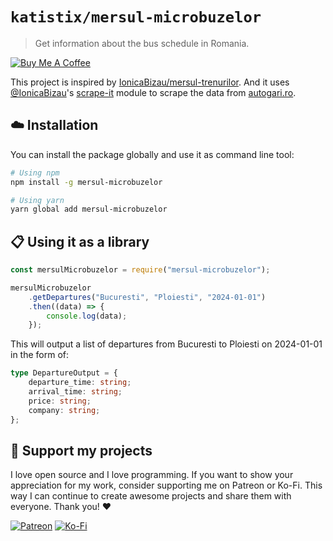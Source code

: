 # `katistix/mersul-microbuzelor`

> Get information about the bus schedule in Romania.

<a href="https://www.buymeacoffee.com/katistix" target="_blank"><img src="https://www.buymeacoffee.com/assets/img/custom_images/yellow_img.png" alt="Buy Me A Coffee"></a>

This project is inspired by [IonicaBizau/mersul-trenurilor](https://github.com/IonicaBizau/mersul-trenurilor). And it uses [@IonicaBizau](https://github.com/IonicaBizau)'s [scrape-it](https://github.com/IonicaBizau/scrape-it) module to scrape the data from [autogari.ro](https://autogari.ro).

## :cloud: Installation

You can install the package globally and use it as command line tool:

```bash
# Using npm
npm install -g mersul-microbuzelor

# Using yarn
yarn global add mersul-microbuzelor
```

## :clipboard: Using it as a library

```typescript
const mersulMicrobuzelor = require("mersul-microbuzelor");

mersulMicrobuzelor
    .getDepartures("Bucuresti", "Ploiesti", "2024-01-01")
    .then((data) => {
        console.log(data);
    });
```

This will output a list of departures from Bucuresti to Ploiesti on 2024-01-01 in the form of:

```typescript
type DepartureOutput = {
    departure_time: string;
    arrival_time: string;
    price: string;
    company: string;
};
```

## :sparkling_heart: Support my projects

I love open source and I love programming. If you want to show your appreciation for my work, consider supporting me on Patreon or Ko-Fi. This way I can continue to create awesome projects and share them with everyone. Thank you! :heart:

[![Patreon](https://img.shields.io/badge/Patreon-F96854?style=for-the-badge&logo=patreon&logoColor=white)](https://patreon.com/katistix)
[![Ko-Fi](https://img.shields.io/badge/Ko--fi-F16061?style=for-the-badge&logo=ko-fi&logoColor=white)](https://ko-fi.com/G2G5R30KO)
